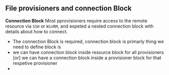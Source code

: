 ## File provisioners and connection Block
**Connection Block** Most pprovisioners require access to the remote resource via `SSH` or `WinRM`, and expeted a nested connection block with details about how to connect. 

- The connection Block is required, connection block is primarly thing we need to define block is 
- we can have connection block inside resource block for all provisioners [or] we can have a connection block inside a provisioner block for that respetive provisioner 
- 